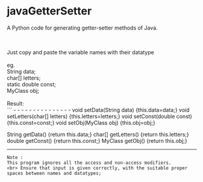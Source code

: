# javaGetterSetter
A Python code for generating getter-setter methods of Java.

<br>
<br>
Just copy and paste the variable names with their datatype 
<br>
<br>
eg.
<br>
String data;<br>char[] letters;<br> static double const;<br> MyClass obj;
<br>
<br>
Result:
<br>
```
- - - - - - - - - - - - - - -
void setData(String data) {this.data=data;}
void setLetters(char[] letters) {this.letters=letters;}
void setConst(double const) {this.const=const;}
void setObj(MyClass obj) {this.obj=obj;}

String getData() {return this.data;}
char[] getLetters() {return this.letters;}
double getConst() {return this.const;}
MyClass getObj() {return this.obj;}
- - - - - - - - - - - - - - -
```
Note : 
This program ignores all the access and non-access modifiers.
<br> Ensure that input is given correctly, with the suitable proper spaces between names and datatypes;
